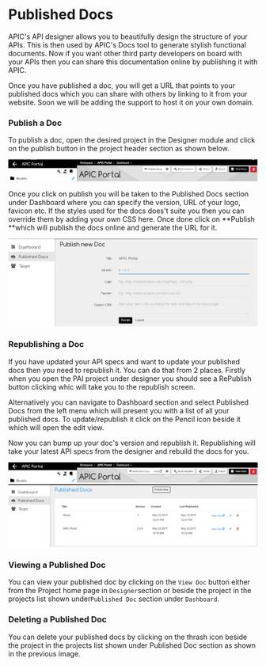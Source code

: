 # Published Docs

APIC's API designer allows you to beautifully design the structure of your APIs. This is then used by APIC's Docs tool to generate stylish functional documents. Now if you want other third party developers on board with your APIs then you can share this documentation online by publishing it with APIC.

Once you have published a doc, you will get a URL that points to your published docs which you can share with others by linking to it from your website. Soon we will be adding the support to host it on your own domain.

### Publish a Doc

To publish a doc, open the desired project in the Designer module and click on the publish button in the project header section as shown below.

![](/assets/publish-doc.jpg)

Once you click on publish you will be taken to the Published Docs section under Dashboard where you can specify the version, URL of your logo, favicon etc. If the styles used for the docs does't suite you then you can override them by adding your own CSS here. Once done click on **Publish **which will publish the docs online and generate the URL for it.

![](/assets/APIC-new-published-doc.png)

### Republishing a Doc

If you have updated your API specs and want to update your published docs then you need to republish it. You can do that from 2 places. Firstly when you open the PAI project under designer you should see a RePublish button clicking whic will take you to the republish screen.

Alternatively you can navigate to Dashboard section and select Published Docs from the left menu which will present you with a list of all your published docs. To update/republish it click on the Pencil icon beside it which will open the edit view.

Now you can bump up your doc's version and republish it. Republishing will take your latest API specs from the designer and rebuild the docs for you.

![](/assets/re-publish-doc.jpg)![](/assets/APIC-published-docs-list.JPG)

### Viewing a Published Doc

You can view your published doc by clicking on the `View Doc` button either from the Project home page in `Designer`section or beside the project in the projects list shown under`Published Doc` section under `Dashboard`.

### Deleting a Published Doc

You can delete your published docs by clicking on the thrash icon beside the project in the projects list shown under Published Doc section as shown in the previous image.

